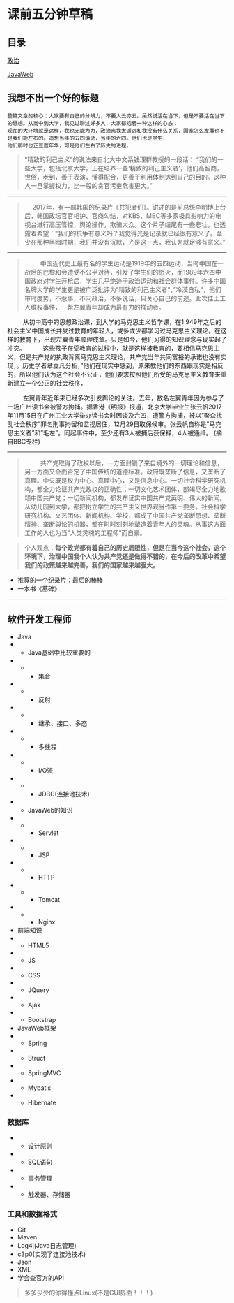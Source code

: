 # 课前五分钟草稿

## 目录
[政治](#PlanA)

[JavaWeb](#PlanB)


<span id="PlanA"></span>
## 我想不出一个好的标题
```
整篇文章的核心：大家要有自己的分辨力，不要人云亦云。虽然说活在当下，但是不要活在当下的思想。从高中到大学，我见过聊过好多人，大家都抱着一种这样的心态：
现在的大环境就是这样，我也无能为力，政治离我太遥远和我没有什么关系，国家怎么发展也不是我们能左右的。遥想当年的五四运动，当年的六四。他们也是学生，
他们那时也正豆蔻年华，可是他们左右了历史的进程。
```
> “精致的利己主义”的说法来自北大中文系钱理群教授的一段话：
“我们的一些大学，包括北京大学，正在培养一些‘精致的利己主义者’，他们高智商，世俗，老到，善于表演，懂得配合，更善于利用体制达到自己的目的。这种人一旦掌握权力，比一般的贪官污吏危害更大。”
 
 -------
 
> &emsp; 2017年，有一部韩国的纪录片《共犯者们》。讲述的是前总统李明博上台后，韩国政坛官官相护、官商勾结，对KBS、MBC等多家极具影响力的电视台进行高压管控，舆论操作，欺骗大众。这个片子结尾有一些悲壮，也透露着希望：“我们的抗争有意义吗？我觉得光是记录就已经很有意义了。至少在那种黑暗时期，我们并没有沉默，光是这一点，我认为就足够有意义。”

 -------
 
>&emsp; &emsp; 中国近代史上最有名的学生运动是1919年的五四运动，当时中国在一战后的巴黎和会遭受不公平对待，引发了学生们的怒火，而1989年六四中国政府对学生开枪后，学生几乎绝迹于政治运动和社会群体事件。许多中国名牌大学的学生更是被广泛批评为”精致的利己主义者”，”冷漠自私”，他们审时度势，不惹事，不问政治，不多说话，只关心自己的前途。此次佳士工人维权事件，一帮左翼青年却成为最有力的推动者。

&emsp; &emsp; 从初中高中的思想政治课，到大学的马克思主义哲学课，在1 949年之后的社会主义中国成长并受过教育的年轻人，或多或少都学习过马克思主义理论。在这样的教育下，出现左翼青年顺理成章。只是如今，他们习得的知识理念与现实起了冲突。
&emsp; &emsp; 这些孩子在受教育的过程中，就是这样被教育的，要相信马克思主义，但是共产党的执政背离马克思主义理论，共产党当年共同富裕的承诺也没有实现，。历史学者章立凡分析，”他们在现实中感到，原来教他们的东西跟现实是相反的，所以他们认为这个社会不公正，他们要求按照他们所受的马克思主义教育来重新建立一个公正的社会秩序，

&emsp; &emsp;  左翼青年近年来已经多次引发舆论的关注。去年，数名左翼青年因为参与了一场广州读书会被警方拘捕。据香港《明报》报道，北京大学毕业生张云帆2017年11月15日在广州工业大学举办读书会时因谈及六四，遭警方拘捕，被以”聚众扰乱社会秩序”罪名刑事拘留和监视居住，12月29日取保候审。张云帆自称是”马克思主义者”和”毛左”。同起事件中，至少还有3人被捕后获保释，4人被通缉。
 (摘自BBC专栏)
 
 -------
 
> &emsp; &emsp; 共产党取得了政权以后，一方面封锁了来自境外的一切理论和信息，另一方面又全而否定了中国传统的道德标准。政府既垄断了信息，又垄断了真理。中央既是权力中心、真理中心，又是信息中心。一切社会科学研究机构，都全力论证共产党政权的正确性；一切文化艺术团体，部竭尽全力地歌颂中国共产党；一切新闻机构，都发布证实中国共产党英明、伟大的新闻。从幼儿园到大学，都把树立学生的共产主义世界观当作第一要务。社会科学研究机构、文艺团体、新闻机构、学校，都成了中国共产党垄断思想、垄断精神、垄断舆论的机器，都在时时刻刻地塑造着青年人的灵魂。从事这方面工作的人也为当”人类灵魂的工程师”而自豪。

>   个人观点：**每个政党都有着自己的历史局限性，但是在当今这个社会，这个环境下，治理中国我个人认为共产党还是做得不错的，在今后的改革中希望我们的政策越来越完善，我们的国家越来越强大。**

- 推荐的一个纪录片：最后的棒棒
- 一本书《墓碑》



----------
<span id="PlanB"></span>
## 软件开发工程师
- Java
- - Java基础中比较重要的
- - - 集合
- - -  反射
- - -  继承、接口、多态
- - - 多线程
- - - I/O流
- - - JDBC(连接池技术)
- - JavaWeb的知识
- - - Servlet
- - - JSP
- - - HTTP
- - - Tomcat
- - - Nginx
-  前端知识
-  - HTML5
-  - JS
-  -  CSS
-  - JQuery
-  -  Ajax
-  - Bootstrap
-  JavaWeb框架
-  - Spring
- - Struct
-  - SpringMVC
-  - Mybatis
-  - Hibernate
### 数据库
- - 设计原则
- - SQL语句
- - 事务管理
- - 触发器、存储器
### 工具和数据格式
- Git
- Maven
- Log4j(Java日志管理)
- c3p0(实现了连接池技术)
- Json
- XML
- 学会查官方的API


> 多多少少的你得懂点Linux(不是GUI界面！！！)
